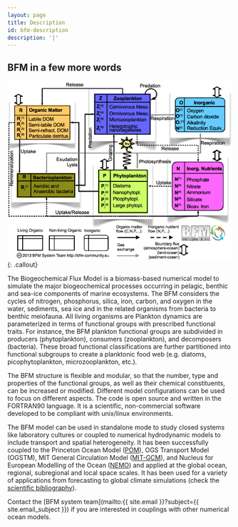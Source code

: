 ```yaml
---
layout: page
title: Description
id: bfm-description
description: '|'
---
```


## BFM in a few more words

![BFM Scheme](/img/bfm_scheme_V5_pelagic_web.png){: .callout}

The Biogeochemical Flux Model is a biomass-based numerical model to simulate the major biogeochemical processes occurring in pelagic, benthic and sea-ice components of marine ecosystems. The BFM considers the cycles of nitrogen, phosphorus, silica, iron, carbon, and oxygen in the water, sediments, sea ice and in the related organisms from bacteria to benthic meiofauna. All living organisms are Plankton dynamics are parameterized in terms of  functional groups with prescribed functional traits. For instance, the BFM plankton functional groups are subdivided in producers (phytoplankton), consumers (zooplankton), and decomposers (bacteria). These broad functional classifications are further partitioned into functional subgroups to create a planktonic food web (e.g. diatoms, picophytoplankton, microzooplankton, etc.).

The BFM structure is flexible and modular, so that the number, type and properties of the functional groups, as well as their chemical constituents, can be increased or modified. Different model configurations can be used to focus on different aspects. The code is open source and written in the FORTRAN90 language. It is a scientific, non-commercial software developed to be compliant with unix/linux environments.

The BFM model can be used in standalone mode to study closed systems like laboratory cultures or  coupled to numerical hydrodynamic models to include transport and spatial heterogeneity. It has been successfully coupled to the Princeton Ocean Model ([POM](http://www.ccpo.odu.edu/POMWEB/)), OGS Transport Model (OGSTM), MIT General Circulation Model ([MIT-GCM](http://mitgcm.org/)), and Nucleus for European Modelling of the Ocean ([NEMO](https://www.nemo-ocean.eu)) and applied at the global ocean, regional, subregional and local space scales. It has been used for a variety of applications from forecasting to global climate simulations (check the [scientific bibliography](../bfm-documentation)).

Contact the [BFM system team](mailto:{{ site.email }}?subject={{ site.email_subject }}) if you are interested in couplings with other numerical ocean models.


